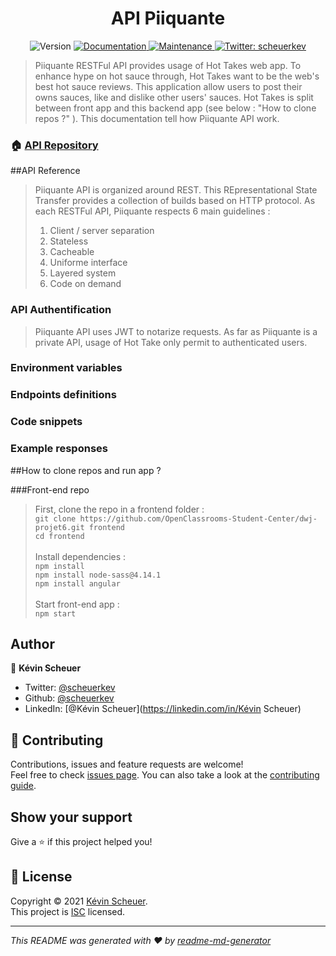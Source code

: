 <h1 align="center">API Piiquante</h1>
<p align="center">
  <img alt="Version" src="https://img.shields.io/badge/version-1.0.0-blue.svg?cacheSeconds=2592000" />
  <a href="https://github.com/KevinScheuer_6_120821#readme" target="_blank">
    <img alt="Documentation" src="https://img.shields.io/badge/documentation-yes-brightgreen.svg" />
  </a>
  <a href="https://github.com/scheuerkev/KevinScheuer_6_120821/graphs/commit-activity" target="_blank">
    <img alt="Maintenance" src="https://img.shields.io/badge/Maintained%3F-yes-green.svg" />
  </a>
 <a href="https://twitter.com/scheuerkev" target="_blank">
    <img alt="Twitter: scheuerkev" src="https://img.shields.io/twitter/follow/scheuerkev.svg?style=social" />
  </a>
</p>

> Piiquante RESTFul API provides usage of Hot Takes web app. To enhance hype on hot sauce through, Hot Takes 
> want to be the web's best hot sauce reviews. This application allow users to post their owns sauces, 
> like and dislike other users' sauces. Hot Takes is split between front app and this backend app
> (see below : "How to clone repos ?" ). This documentation tell how Piiquante API work.  

### 🏠 [API Repository](https://github.com/scheuerkev/KevinScheuer_6_120821)

##API Reference

>Piiquante API is organized around REST. This REpresentational State Transfer provides a collection of builds based 
>on HTTP protocol. As each RESTFul API, Piiquante respects 6 main guidelines : 
>1. Client / server separation
>2. Stateless
>3. Cacheable
>4. Uniforme interface
>5. Layered system
>6. Code on demand    

### API Authentification
>Piiquante API uses JWT to notarize requests. As far as Piiquante is a private API, usage of Hot Take
>only permit to authenticated users.   

### Environment variables
>

### Endpoints definitions
>

### Code snippets
>

### Example responses
>

##How to clone repos and run app ?

###Front-end repo 
>First, clone the repo in a frontend folder :   
> ```git clone https://github.com/OpenClassrooms-Student-Center/dwj-projet6.git frontend```  
> ````cd frontend````    
> <br />Install dependencies :   
> ```npm install```  
> ```npm install node-sass@4.14.1```  
> ```npm install angular```  
> <br />Start front-end app :  
> ```npm start```
>
> 

## Author

👤 **Kévin Scheuer**

* Twitter: [@scheuerkev](https://twitter.com/scheuerkev)
* Github: [@scheuerkev](https://github.com/scheuerkev)
* LinkedIn: [@Kévin Scheuer](https://linkedin.com/in/Kévin Scheuer)

## 🤝 Contributing

Contributions, issues and feature requests are welcome!<br />Feel free to check [issues page](https://github.com/scheuerkev/KevinScheuer_6_120821/issues). You can also take a look at the [contributing guide](https://github.com/scheuerkev/KevinScheuer_6_120821/blob/master/CONTRIBUTING.md).

## Show your support

Give a ⭐️ if this project helped you!

## 📝 License

Copyright © 2021 [Kévin Scheuer](https://github.com/scheuerkev).<br />
This project is [ISC](https://github.com/scheuerkev/KevinScheuer_6_120821/blob/master/LICENSE) licensed.

***
_This README was generated with ❤️ by [readme-md-generator](https://github.com/kefranabg/readme-md-generator)_
